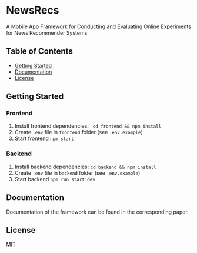 # NewsRecs

A Mobile App Framework for Conducting and Evaluating Online Experiments for News Recommender Systems

## Table of Contents

- [Getting Started](#getting-started)
- [Documentation](#documentation)
- [License](#license)

## Getting Started

### Frontend

1. Install frontend dependencies:
   ` cd frontend && npm install`
2. Create `.env` file in `frontend` folder (see `.env.example`)
3. Start frontend
   `npm start`

### Backend

1. Install backend dependencies:
   `cd backend && npm install`
2. Create `.env` file in `backend` folder (see `.env.example`)
3. Start backend
   `npm run start:dev`

## Documentation

Documentation of the framework can be found in the corresponding paper.

## License

[MIT](https://github.com/noah-janzen/news-recs/blob/main/LICENSE)

